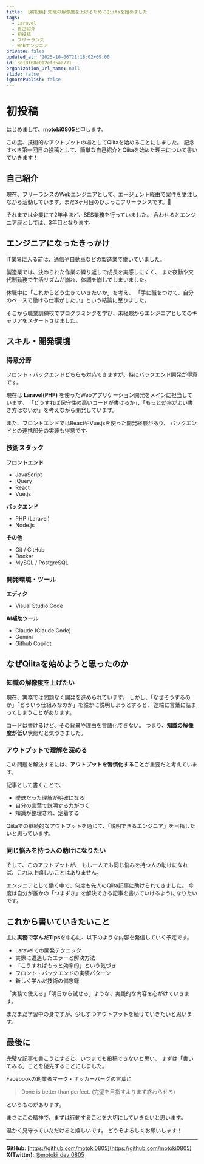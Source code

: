 ```yaml
---
title: 【初投稿】知識の解像度を上げるためにQiitaを始めました
tags:
  - Laravel
  - 自己紹介
  - 初投稿
  - フリーランス
  - Webエンジニア
private: false
updated_at: '2025-10-06T21:18:02+09:00'
id: 3e18f68e012ef85aa771
organization_url_name: null
slide: false
ignorePublish: false
---
```

# 初投稿

はじめまして、**motoki0805**と申します。

この度、技術的なアウトプットの場としてQiitaを始めることにしました。
記念すべき第一回目の投稿として、簡単な自己紹介とQiitaを始めた理由について書いていきます！

## 自己紹介
現在、フリーランスのWebエンジニアとして、エージェント経由で案件を受注しながら活動しています。まだ3ヶ月目のひよっこフリーランスです。🐣

それまでは企業にて2年半ほど、SES業務を行っていました。
合わせるとエンジニア歴としては、3年目となります。

## エンジニアになったきっかけ
IT業界に入る前は、通信や自動車などの製造業で働いていました。

製造業では、決められた作業の繰り返しで成長を実感しにくく、
また夜勤や交代制勤務で生活リズムが崩れ、体調を崩してしまいました。

休職中に「これからどう生きていきたいか」を考え、
「手に職をつけて、自分のペースで働ける仕事がしたい」という結論に至りました。

そこから職業訓練校でプログラミングを学び、未経験からエンジニアとしてのキャリアをスタートさせました。

## スキル・開発環境

### 得意分野

フロント・バックエンドどちらも対応できますが、特にバックエンド開発が得意です。

現在は **Laravel(PHP)** を使ったWebアプリケーション開発をメインに担当しています。
「どうすれば保守性の高いコードが書けるか」、「もっと効率がよい書き方はないか」を考えながら開発しています。

また、フロントエンドではReactやVue.jsを使った開発経験があり、
バックエンドとの連携部分の実装も得意です。

### 技術スタック

**フロントエンド**
- JavaScript
- jQuery
- React
- Vue.js

**バックエンド**
- PHP (Laravel)
- Node.js

**その他**
- Git / GitHub
- Docker
- MySQL / PostgreSQL

### 開発環境・ツール

**エディタ**
- Visual Studio Code

**AI補助ツール**
- Claude (Claude Code)
- Gemini
- Github Copilot

## なぜQiitaを始めようと思ったのか

### 知識の解像度を上げたい

現在、実務では問題なく開発を進められています。
しかし、「なぜそうするのか」「どういう仕組みなのか」を誰かに説明しようとすると、
途端に言葉に詰まってしまうことがあります。

コードは書けるけど、その背景や理由を言語化できない。
つまり、**知識の解像度が低い**状態だと気づきました。

### アウトプットで理解を深める

この問題を解決するには、**アウトプットを習慣化すること**が重要だと考えています。

記事として書くことで、
- 曖昧だった理解が明確になる
- 自分の言葉で説明する力がつく
- 知識が整理され、定着する

Qiitaでの継続的なアウトプットを通じて、「説明できるエンジニア」を目指したいと思っています。

### 同じ悩みを持つ人の助けになりたい

そして、このアウトプットが、
もし一人でも同じ悩みを持つ人の助けになれば、これ以上嬉しいことはありません。

エンジニアとして働く中で、何度も先人のQiita記事に助けられてきました。
今度は自分が誰かの「つまずき」を解決できる記事を書いていけるようになりたいです。

## これから書いていきたいこと

主に**実務で学んだTips**を中心に、以下のような内容を発信していく予定です。

- Laravelでの開発テクニック
- 実際に遭遇したエラーと解決方法
- 「こうすればもっと効率的」という気づき
- フロント・バックエンドの実装パターン
- 新しく学んだ技術の備忘録

「実務で使える」「明日から試せる」ような、実践的な内容を心がけていきます。

まだまだ学習中の身ですが、少しずつアウトプットを続けていきたいと思います。

## 最後に

完璧な記事を書こうとすると、いつまでも投稿できないと思い、
まずは「書いてみる」ことを優先することにしました。

Facebookの創業者マーク・ザッカーバーグの言葉に

> Done is better than perfect.
> (完璧を目指すよりまず終わらせろ)

というものがあります。

まさにこの精神で、まずは行動することを大切にしていきたいと思います。

温かく見守っていただけると嬉しいです。
どうぞよろしくお願いします！

---

**GitHub**: [https://github.com/motoki0805](https://github.com/motoki0805)
**X(Twitter)**: [@motoki_dev_0805](https://twitter.com/motoki_dev_0805)
